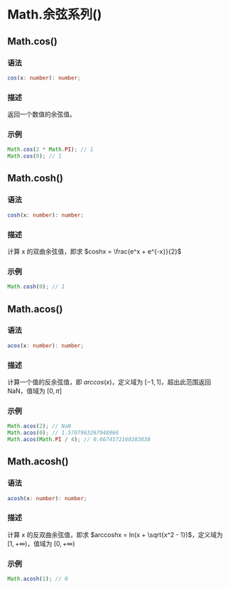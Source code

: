# Math.余弦系列()

## Math.cos()

### 语法

```ts
cos(x: number): number;
```

### 描述

返回一个数值的余弦值。

### 示例

```js
Math.cos(2 * Math.PI); // 1
Math.cos(0); // 1
```

## Math.cosh() <Badge text="ES6"/>

### 语法

```ts
cosh(x: number): number;
```

### 描述

计算 x 的双曲余弦值，即求 $coshx = \frac{e^x + e^{-x}}{2}$

### 示例

```js
Math.cosh(0); // 1
```

## Math.acos()

### 语法

```ts
acos(x: number): number;
```

### 描述

计算一个值的反余弦值，即 $arccos(x)$，定义域为 $[-1, 1]$，超出此范围返回 NaN，值域为 $[0,\pi ]$

### 示例

```js
Math.acos(2); // NaN
Math.acos(0); // 1.5707963267948966
Math.acos(Math.PI / 4); // 0.6674572160283838
```

## Math.acosh() <Badge text="ES6"/>

### 语法

```ts
acosh(x: number): number;
```

### 描述

计算 x 的反双曲余弦值，即求 $arccoshx = ln(x + \sqrt{x^2 - 1})$，定义域为 $[1,+\infty)$，值域为 $[0,+\infty)$

### 示例

```js
Math.acosh(1); // 0
```
